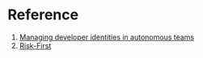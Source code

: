 # Reference

1. [Managing developer identities in autonomous teams](https://kislayverma.com/organizations/managing-developer-identities-in-autonomous-teams/)
1. [Risk-First](https://riskfirst.org/)


